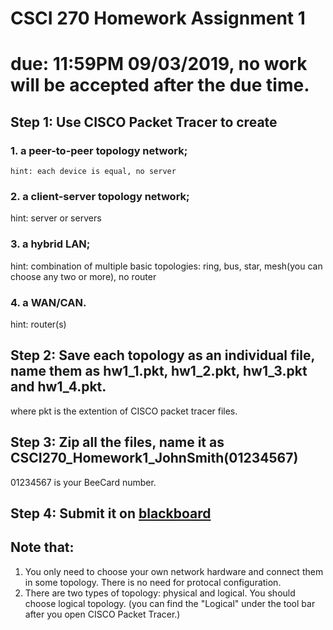 # CSCI 270 Homework Assignment 1
# due: 11:59PM 09/03/2019, no work will be accepted after the due time.

## Step 1: Use CISCO Packet Tracer to create
### 1. a peer-to-peer topology network;

    hint: each device is equal, no server
    
### 2. a client-server topology network;

   hint: server or servers
   
### 3. a hybrid LAN;

hint: combination of multiple basic topologies: ring, bus, star, mesh(you can choose any two or more), no router

### 4. a WAN/CAN.

hint: router(s)

## Step 2: Save each topology as an individual file, name them as hw1_1.pkt, hw1_2.pkt, hw1_3.pkt and hw1_4.pkt. 

   where pkt is the extention of CISCO packet tracer files.
   
## Step 3: Zip all the files, name it as CSCI270_Homework1_JohnSmith(01234567)

   01234567 is your BeeCard number.

## Step 4: Submit it on [blackboard](https://blackboard.sau.edu/)

## Note that:
1. You only need to choose your own network hardware and connect them in some topology. 
    There is no need for protocal configuration.
2. There are two types of topology: physical and logical. You should choose logical topology.
    (you can find the "Logical" under the tool bar after you open CISCO Packet Tracer.)
